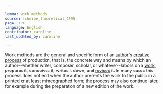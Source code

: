 ```yaml
---

lemma: work methods
source: scheibe_theoretical_1995
page: 171
language: English
contributor: caroline
last_updated_by: caroline

---
```


Work methods are the general and specific form of an [author](author.html)'s [creative process](writingProcess.html) of production, that is, the concrete way and means by which an author--whether writer, composer, scholar, or whatever--labors on a [work](work.html), prepares it, conceives it, writes it down, and [revises](revision.html) it. In many cases this process does not end when the author presents the work to the public in a printed or at least mimeographed form; the process may also continue later, for example during the preparation of a new edition of the work.
